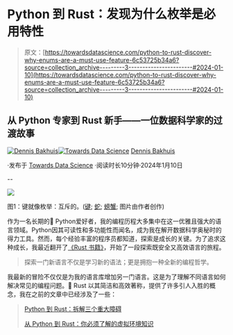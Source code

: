 # Python 到 Rust：发现为什么枚举是必用特性

> 原文：[https://towardsdatascience.com/python-to-rust-discover-why-enums-are-a-must-use-feature-6c53725b34a6?source=collection_archive---------3-----------------------#2024-01-10](https://towardsdatascience.com/python-to-rust-discover-why-enums-are-a-must-use-feature-6c53725b34a6?source=collection_archive---------3-----------------------#2024-01-10)

## 从 Python 专家到 Rust 新手——一位数据科学家的过渡故事

[](https://dennisbakhuis.medium.com/?source=post_page---byline--6c53725b34a6--------------------------------)[![Dennis Bakhuis](../Images/4dc6dca031cdedbb044a1d0a6b142186.png)](https://dennisbakhuis.medium.com/?source=post_page---byline--6c53725b34a6--------------------------------)[](https://towardsdatascience.com/?source=post_page---byline--6c53725b34a6--------------------------------)[![Towards Data Science](../Images/a6ff2676ffcc0c7aad8aaf1d79379785.png)](https://towardsdatascience.com/?source=post_page---byline--6c53725b34a6--------------------------------) [Dennis Bakhuis](https://dennisbakhuis.medium.com/?source=post_page---byline--6c53725b34a6--------------------------------)

·发布于 [Towards Data Science](https://towardsdatascience.com/?source=post_page---byline--6c53725b34a6--------------------------------) ·阅读时长10分钟·2024年1月10日

--

![](../Images/4cd2b5ba10338ddbc1bc02f0d4a4f61c.png)

图1：键就像枚举：互斥的。([键](https://unsplash.com/photos/a-bunch-of-keys-sitting-on-top-of-a-wooden-table-PxiAc1aElFQ); [蛇](https://unsplash.com/photos/brown-and-beige-snake-on-white-surface-NzFA2VhY5gg); [螃蟹](https://unsplash.com/photos/a-crab-on-a-beach-with-the-ocean-in-the-background-fP6SwlERs0k); 图片由作者创作)

作为一名长期的🐍 Python爱好者，我的编程历程大多集中在这一优雅且强大的语言领域。Python因其可读性和多功能性而闻名，成为我在解开数据科学奥秘时的得力工具。然而，每个经验丰富的程序员都知道，探索是成长的关键。为了追求这种成长，我最近翻开了[《Rust 书籍》](https://doc.rust-lang.org/book/title-page.html)，开始了一段探索既安全又高效语言的旅程。

> 探索一门新语言不仅是学习新的语法；更是拥抱一种全新的编程哲学。

我最新的冒险不仅仅是为我的语言库增加另一门语言。这是为了理解不同语言如何解决常见的编程问题。🦀 Rust 以其简洁和高效著称，提供了许多引人入胜的概念，我在之前的文章中已经涉及了一些：

> [Python 到 Rust：拆解三个重大障碍](https://medium.com/towards-data-science/python-to-rust-breaking-down-3-big-obstacles-094eb99e331d)
> 
> [从 Python 到 Rust：你必须了解的虚拟环境知识](https://medium.com/towards-data-science/python-to-rust-everything-you-must-know-about-virtual-environments-c1cd0e529835)
